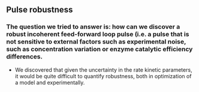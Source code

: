 ## Pulse robustness
### The question we tried to answer is: how can we discover a robust incoherent feed-forward loop pulse (i.e. a pulse that is not sensitive to external factors such as experimental noise, such as concentration variation or enzyme catalytic efficiency differences.
* We discovered that given the uncertainty in the rate kinetic parameters, it would be quite difficult to quantify robustness, both in optimization of a model and experimentally. 
